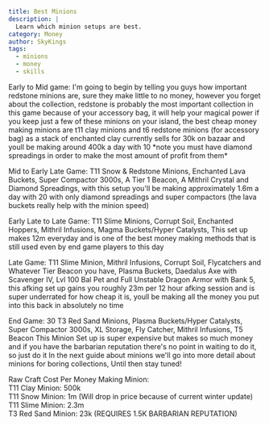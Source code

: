 ```yaml {metadata}
title: Best Minions
description: |
  Learn which minion setups are best.
category: Money
author: SkyKings
tags:
  - minions
  - money
  - skills
```

Early to Mid game: I'm going to begin by telling you guys how important redstone minions are, sure they make little to
no money, however you forget about the collection, redstone is probably the most important collection in this game
because of your accessory bag, it will help your magical power if you keep just a few of these minions on your island,
the best cheap money making minions are t11 clay minions and t6 redstone minions (for accessory bag) as a stack of
enchanted clay currently sells for 30k on bazaar and youll be making around 400k a day with 10 \*note you must have
diamond spreadings in order to make the most amount of profit from them\*

Mid to Early Late Game: T11 Snow & Redstone Minions, Enchanted Lava Buckets, Super Compactor 3000s, A Tier 1 Beacon, A
Mithril Crystal and Diamond Spreadings, with this setup you'll be making approximately 1.6m a day with 20 with only
diamond spreadings and super compactors (the lava buckets really help with the minion speed)

Early Late to Late Game: T11 Slime Minions, Corrupt Soil, Enchanted Hoppers, Mithril Infusions, Magma Buckets/Hyper
Catalysts, This set up makes 12m everyday and is one of the best money making methods that is still used even by end
game players to this day

Late Game: T11 Slime Minion, Mithril Infusions, Corrupt Soil, Flycatchers and Whatever Tier Beacon you have, Plasma
Buckets, Daedalus Axe with Scavenger IV, Lvl 100 Bal Pet and Full Unstable Dragon Armor with Bank 5, this afking set up
gains you roughly 23m per 12 hour afking session and is super underrated for how cheap it is, youll be making all the
money you put into this back in absolutely no time

End Game: 30 T3 Red Sand Minions, Plasma Buckets/Hyper Catalysts, Super Compactor 3000s, XL Storage, Fly Catcher,
Mithril Infusions, T5 Beacon This Minion Set up is super expensive but makes so much money and if you have the barbarian
reputation there's no point in waiting to do it, so just do it In the next guide about minions we'll go into more detail
about minions for boring collections, Until then stay tuned!

Raw Craft Cost Per Money Making Minion:  
T11 Clay Minion: 500k  
T11 Snow Minion: 1m (Will drop in price because of current winter update)  
T11 Slime Minion: 2.3m  
T3 Red Sand Minion: 23k (REQUIRES 1.5K BARBARIAN REPUTATION)
